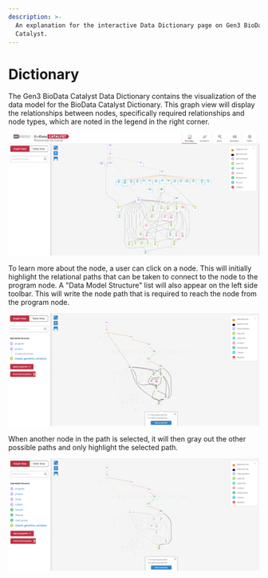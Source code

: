 ```yaml
---
description: >-
  An explanation for the interactive Data Dictionary page on Gen3 BioData
  Catalyst.
---
```


# Dictionary

The Gen3 BioData Catalyst Data Dictionary contains the visualization of the data model for the BioData Catalyst Dictionary. This graph view will display the relationships between nodes, specifically required relationships and node types, which are noted in the legend in the right corner.

![The interactive BioData Catalyst Data Dictionary without anything selected.](../../.gitbook/assets/image%20%2815%29.png)

To learn more about the node, a user can click on a node. This will initially highlight the relational paths that can be taken to connect to the node to the program node. A "Data Model Structure" list will also appear on the left side toolbar. This will write the node path that is required to reach the node from the program node.

![An example of a node being selected in the interactive graph view.](../../.gitbook/assets/image%20%285%29.png)

When another node in the path is selected, it will then gray out the other possible paths and only highlight the selected path.

![An example of a second node being selected in the path of the first selected node.](../../.gitbook/assets/image%20%2812%29.png)


